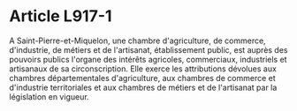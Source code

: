 # Article L917-1

<p>A Saint-Pierre-et-Miquelon, une chambre d'agriculture, de commerce, d'industrie, de métiers et de l'artisanat, établissement public, est auprès des pouvoirs publics l'organe des intérêts agricoles, commerciaux, industriels et artisanaux de sa circonscription. Elle exerce les attributions dévolues aux chambres départementales d'agriculture, aux chambres de commerce et d'industrie territoriales et aux chambres de métiers et de l'artisanat par la législation en vigueur.</p>